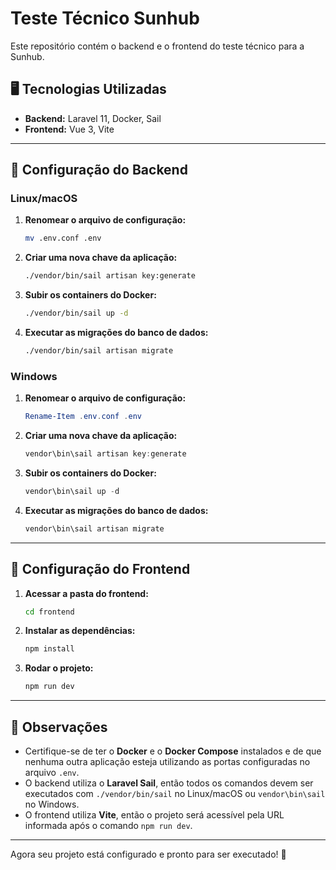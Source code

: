 # Teste Técnico Sunhub

Este repositório contém o backend e o frontend do teste técnico para a Sunhub.

## 🖥️ Tecnologias Utilizadas

- **Backend:** Laravel 11, Docker, Sail
- **Frontend:** Vue 3, Vite

---

## 🚀 Configuração do Backend

### Linux/macOS

1. **Renomear o arquivo de configuração:**
   ```sh
   mv .env.conf .env
   ```

2. **Criar uma nova chave da aplicação:**
   ```sh
   ./vendor/bin/sail artisan key:generate
   ```

3. **Subir os containers do Docker:**
   ```sh
   ./vendor/bin/sail up -d
   ```

4. **Executar as migrações do banco de dados:**
   ```sh
   ./vendor/bin/sail artisan migrate
   ```

### Windows

1. **Renomear o arquivo de configuração:**
   ```powershell
   Rename-Item .env.conf .env
   ```

2. **Criar uma nova chave da aplicação:**
   ```powershell
   vendor\bin\sail artisan key:generate
   ```

3. **Subir os containers do Docker:**
   ```powershell
   vendor\bin\sail up -d
   ```

4. **Executar as migrações do banco de dados:**
   ```powershell
   vendor\bin\sail artisan migrate
   ```

---

## 🎨 Configuração do Frontend

1. **Acessar a pasta do frontend:**
   ```sh
   cd frontend
   ```

2. **Instalar as dependências:**
   ```sh
   npm install
   ```

3. **Rodar o projeto:**
   ```sh
   npm run dev
   ```

---

## 📝 Observações

- Certifique-se de ter o **Docker** e o **Docker Compose** instalados e de que nenhuma outra aplicação esteja utilizando as portas configuradas no arquivo `.env`.
- O backend utiliza o **Laravel Sail**, então todos os comandos devem ser executados com `./vendor/bin/sail` no Linux/macOS ou `vendor\bin\sail` no Windows.
- O frontend utiliza **Vite**, então o projeto será acessível pela URL informada após o comando `npm run dev`.

---

Agora seu projeto está configurado e pronto para ser executado! 🚀

